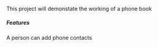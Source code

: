 This project will demonstate the working of a phone book

##### Features

A person can add phone contacts
